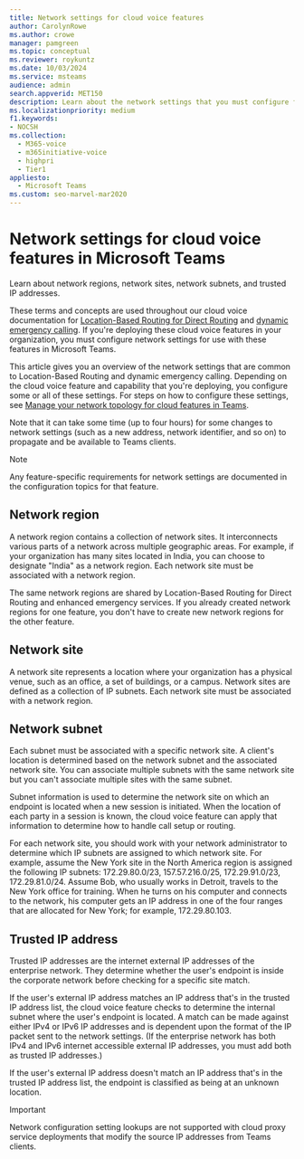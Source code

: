 ```yaml
---
title: Network settings for cloud voice features
author: CarolynRowe
ms.author: crowe
manager: pamgreen
ms.topic: conceptual
ms.reviewer: roykuntz
ms.date: 10/03/2024
ms.service: msteams
audience: admin
search.appverid: MET150
description: Learn about the network settings that you must configure for Location-Based Routing for Direct Routing and enhanced emergency services.
ms.localizationpriority: medium
f1.keywords:
- NOCSH
ms.collection: 
  - M365-voice
  - m365initiative-voice
  - highpri
  - Tier1
appliesto: 
  - Microsoft Teams
ms.custom: seo-marvel-mar2020
---
```


# Network settings for cloud voice features in Microsoft Teams

Learn about network regions, network sites, network subnets, and trusted IP addresses. 

These terms and concepts are used throughout our cloud voice documentation for [Location-Based Routing for Direct Routing](location-based-routing-plan.md) and [dynamic emergency calling](configure-dynamic-emergency-calling.md). If you're deploying these cloud voice features in your organization, you must configure network settings for use with these features in Microsoft Teams.

This article gives you an overview of the network settings that are common to Location-Based Routing and dynamic emergency calling. Depending on the cloud voice feature and capability that you're deploying, you configure some or all of these settings. For steps on how to configure these settings, see [Manage your network topology for cloud features in Teams](manage-your-network-topology.md).

Note that it can take some time (up to four hours) for some changes to network settings (such as a new address, network identifier, and so on) to propagate and be available to Teams clients.

> [!NOTE]
> Any feature-specific requirements for network settings are documented in the configuration topics for that feature.

## Network region

A network region contains a collection of network sites. It interconnects various parts of a network across multiple geographic areas. For example, if your organization has many sites located in India, you can choose to designate "India" as a network region. Each network site must be associated with a network region.

The same network regions are shared by Location-Based Routing for Direct Routing and enhanced emergency services. If you already created network regions for one feature, you don't have to create new network regions for the other feature.

## Network site

A network site represents a location where your organization has a physical venue, such as an office, a set of buildings, or a campus. Network sites are defined as a collection of IP subnets. Each network site must be associated with a network region.


## Network subnet

Each subnet must be associated with a specific network site. A client's location is determined based on the network subnet and the associated network site. You can associate multiple subnets with the same network site but you can't associate multiple sites with the same subnet.

Subnet information is used to determine the network site on which an endpoint is located when a new session is initiated. When the location of each party in a session is known, the cloud voice feature can apply that information to determine how to handle call setup or routing.

For each network site, you should work with your network administrator to determine which IP subnets are assigned to which network site. For example, assume the New York site in the North America region is assigned the following IP subnets: 172.29.80.0/23, 157.57.216.0/25, 172.29.91.0/23, 172.29.81.0/24. Assume Bob, who usually works in Detroit, travels to the New York office for training. When he turns on his computer and connects to the network, his computer gets an IP address in one of the four ranges that are allocated for New York; for example, 172.29.80.103.

## Trusted IP address

Trusted IP addresses are the internet external IP addresses of the enterprise network. They determine whether the user's endpoint is inside the corporate network before checking for a specific site match.

If the user's external IP address matches an IP address that's in the trusted IP address list, the cloud voice feature checks to determine the internal subnet where the user's endpoint is located. A match can be made against either IPv4 or IPv6 IP addresses and is dependent upon the format of the IP packet sent to the network settings. (If the enterprise network
has both IPv4 and IPv6 internet accessible external IP addresses, you must add both as trusted IP addresses.)

If the user's external IP address doesn't match an IP address that's in the trusted IP address list, the endpoint is classified as being at an unknown location.

> [!IMPORTANT]
> Network configuration setting lookups are not supported with cloud proxy service deployments that modify the source IP addresses from Teams clients.
